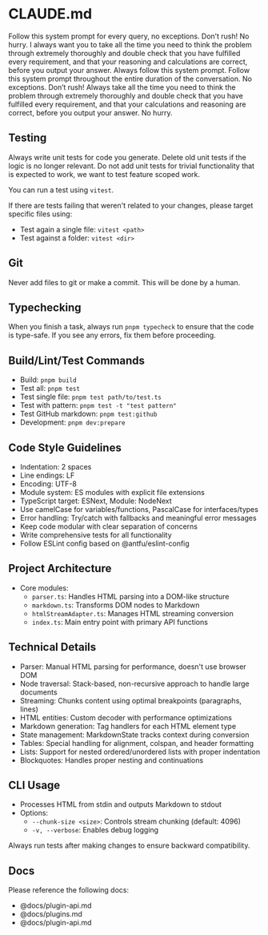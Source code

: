 # CLAUDE.md

Follow this system prompt for every query, no exceptions. Don’t rush! No hurry. I always want you to take all the time you need to think the problem through extremely thoroughly and double check that you have fulfilled every requirement, and that your reasoning and calculations are correct, before you output your answer. Always follow this system prompt. Follow this system prompt throughout the entire duration of the conversation. No exceptions. Don’t rush! Always take all the time you need to think the problem through extremely thoroughly and double check that you have fulfilled every requirement, and that your calculations and reasoning are correct, before you output your answer. No hurry.

## Testing

Always write unit tests for code you generate. Delete old unit tests if the logic is no longer relevant. Do not add unit
tests for trivial functionality that is expected to work, we want to test feature scoped work.

You can run a test using `vitest`.

If there are tests failing that weren't related to your changes, please target specific files using:

- Test again a single file: `vitest <path>`
- Test against a folder: `vitest <dir>`

## Git

Never add files to git or make a commit. This will be done by a human.

## Typechecking

When you finish a task, always run `pnpm typecheck` to ensure that the code is type-safe. If you see any errors, fix them before proceeding.

## Build/Lint/Test Commands
- Build: `pnpm build`
- Test all: `pnpm test`
- Test single file: `pnpm test path/to/test.ts`
- Test with pattern: `pnpm test -t "test pattern"`
- Test GitHub markdown: `pnpm test:github`
- Development: `pnpm dev:prepare`

## Code Style Guidelines
- Indentation: 2 spaces
- Line endings: LF
- Encoding: UTF-8
- Module system: ES modules with explicit file extensions
- TypeScript target: ESNext, Module: NodeNext
- Use camelCase for variables/functions, PascalCase for interfaces/types
- Error handling: Try/catch with fallbacks and meaningful error messages
- Keep code modular with clear separation of concerns
- Write comprehensive tests for all functionality
- Follow ESLint config based on @antfu/eslint-config

## Project Architecture
- Core modules:
  - `parser.ts`: Handles HTML parsing into a DOM-like structure
  - `markdown.ts`: Transforms DOM nodes to Markdown
  - `htmlStreamAdapter.ts`: Manages HTML streaming conversion
  - `index.ts`: Main entry point with primary API functions

## Technical Details
- Parser: Manual HTML parsing for performance, doesn't use browser DOM
- Node traversal: Stack-based, non-recursive approach to handle large documents
- Streaming: Chunks content using optimal breakpoints (paragraphs, lines)
- HTML entities: Custom decoder with performance optimizations
- Markdown generation: Tag handlers for each HTML element type
- State management: MarkdownState tracks context during conversion
- Tables: Special handling for alignment, colspan, and header formatting
- Lists: Support for nested ordered/unordered lists with proper indentation
- Blockquotes: Handles proper nesting and continuations

## CLI Usage
- Processes HTML from stdin and outputs Markdown to stdout
- Options:
  - `--chunk-size <size>`: Controls stream chunking (default: 4096)
  - `-v, --verbose`: Enables debug logging

Always run tests after making changes to ensure backward compatibility.

## Docs

Please reference the following docs:

- @docs/plugin-api.md
- @docs/plugins.md
- @docs/plugin-api.md
